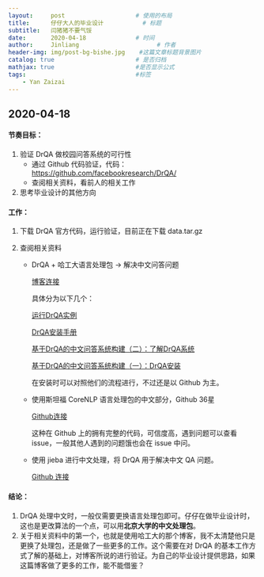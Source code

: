 ```yaml
---
layout:     post                    # 使用的布局
title:      仔仔大人的毕业设计           # 标题 
subtitle:   闫猪猪不要气馁 
date:       2020-04-18              # 时间
author:     Jinliang                      # 作者
header-img: img/post-bg-bishe.jpg    #这篇文章标题背景图片
catalog: true                       # 是否归档
mathjax: true                       #是否显示公式
tags:                               #标签
    - Yan Zaizai
---
```


## 2020-04-18

#### 节奏目标：

1. 验证 DrQA 做校园问答系统的可行性
   - 通过 Github 代码验证，代码：https://github.com/facebookresearch/DrQA/
   - 查阅相关资料，看前人的相关工作
2. 思考毕业设计的其他方向



#### 工作：

1. 下载 DrQA 官方代码，运行验证，目前正在下载 data.tar.gz

2. 查阅相关资料

   - DrQA + 哈工大语言处理包 -> 解决中文问答问题

     [博客连接](https://www.cnblogs.com/bayolante/tag/%E6%9C%BA%E5%99%A8%E5%AD%A6%E4%B9%A0/)

     具体分为以下几个：

     [运行DrQA实例](https://www.cnblogs.com/bayolante/p/9543710.html)

     [DrQA安装手册](https://www.cnblogs.com/bayolante/p/9543692.html)

     [基于DrQA的中文问答系统构建（二）：了解DrQA系统](https://www.cnblogs.com/bayolante/p/9525405.html)

     [基于DrQA的中文问答系统构建（一）：DrQA安装](https://www.cnblogs.com/bayolante/p/9506154.html)

     在安装时可以对照他们的流程进行，不过还是以 Github 为主。

   - 使用斯坦福 CoreNLP 语言处理包的中文部分，Github 36星

     [Github连接](https://github.com/AmoseKang/DrQA_cn)

     这种在 Github 上的拥有完整的代码，可信度高，遇到问题可以查看 issue，一般其他人遇到的问题饿也会在 issue 中问。

   - 使用 jieba 进行中文处理，将 DrQA 用于解决中文 QA 问题。

     [Github 连接](https://github.com/mazzzystar/DrQAChinese)



#### 结论：

1. DrQA 处理中文时，一般仅需要更换语言处理包即可。仔仔在做毕业设计时，这也是更改算法的一个点，可以用**北京大学的中文处理包**。
2. 关于相关资料中的第一个，也就是使用哈工大的那个博客，我不太清楚他只是更换了处理包，还是做了一些更多的工作。这个需要在对 DrQA 的基本工作方式了解的基础上，对博客所说的进行验证。为自己的毕业设计提供思路，如果这篇博客做了更多的工作，能不能借鉴？